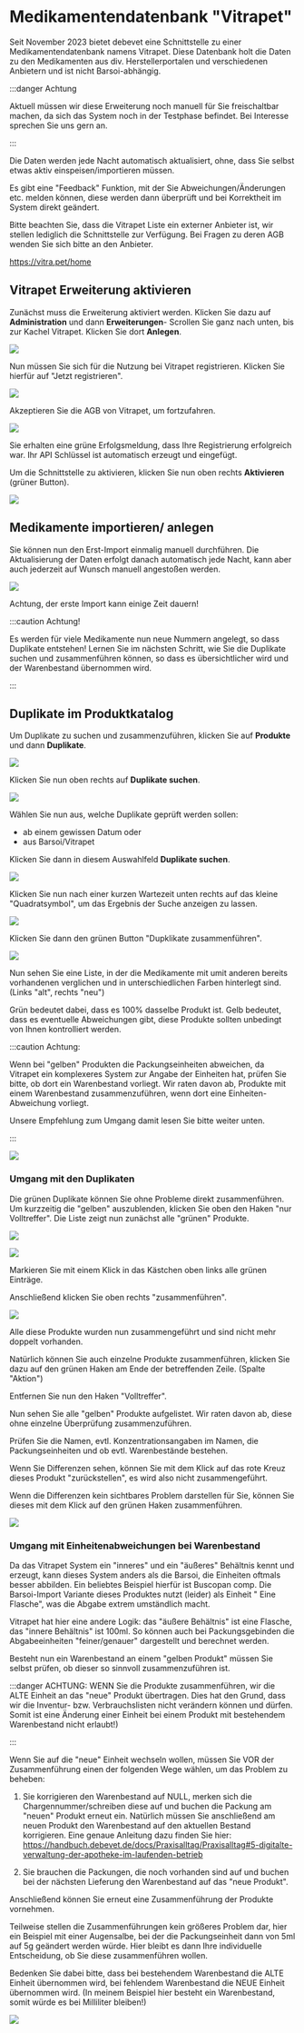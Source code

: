 # Medikamentendatenbank "Vitrapet"  

Seit November 2023 bietet debevet eine Schnittstelle zu einer Medikamentendatenbank namens Vitrapet. 
Diese Datenbank holt die Daten zu den Medikamenten aus div. Herstellerportalen und verschiedenen Anbietern und ist nicht 
Barsoi-abhängig.

:::danger Achtung  

Aktuell müssen wir diese Erweiterung noch manuell für Sie freischaltbar machen, da sich das System noch in der Testphase befindet. 
Bei Interesse sprechen Sie uns gern an.   

:::   

Die Daten werden jede Nacht automatisch aktualisiert, ohne, dass Sie selbst etwas aktiv einspeisen/importieren müssen.

Es gibt eine "Feedback" Funktion, mit der Sie Abweichungen/Änderungen etc. melden können, diese werden dann überprüft und bei 
Korrektheit im System direkt geändert. 

Bitte beachten Sie, dass die Vitrapet Liste ein externer Anbieter ist, wir stellen lediglich die Schnittstelle zur Verfügung. Bei Fragen 
zu deren AGB wenden Sie sich bitte an den Anbieter.

https://vitra.pet/home

## Vitrapet Erweiterung aktivieren  

Zunächst muss die Erweiterung aktiviert werden. Klicken Sie dazu auf **Administration** und dann **Erweiterungen**- Scrollen Sie 
ganz nach unten, bis zur Kachel Vitrapet. 
Klicken Sie dort **Anlegen**. 

![](../../static/img/Warenwirtschaft/vitrapet_anlegen.png) 

Nun müssen Sie sich für die Nutzung bei Vitrapet registrieren. Klicken Sie hierfür auf "Jetzt registrieren".   

![](../../static/img/Warenwirtschaft/vitrapet_reg.png)  

Akzeptieren Sie die AGB von Vitrapet, um fortzufahren. 

![](../../static/img/Warenwirtschaft/vitrapet_AGB.png)

Sie erhalten eine grüne Erfolgsmeldung, dass Ihre Registrierung erfolgreich war. Ihr API Schlüssel ist automatisch erzeugt und eingefügt.

Um die Schnittstelle zu aktivieren, klicken Sie nun oben rechts **Aktivieren** (grüner Button).

![](../../static/img/erweiterungen/vitrapet_aktivieren.png)

## Medikamente importieren/ anlegen 

Sie können nun den Erst-Import einmalig manuell durchführen. Die Aktualisierung der Daten erfolgt danach automatisch jede Nacht, kann
aber auch jederzeit auf Wunsch manuell angestoßen werden.   

![](../../static/img/Warenwirtschaft/erstimport.png)  

Achtung, der erste Import kann einige Zeit dauern!  

:::caution Achtung!  

Es werden für viele Medikamente nun neue Nummern angelegt, so dass Duplikate entstehen! Lernen Sie im nächsten Schritt, wie Sie die Duplikate suchen und 
zusammenführen können, so dass es übersichtlicher wird und der Warenbestand übernommen wird. 

:::  

## Duplikate im Produktkatalog  

Um Duplikate zu suchen und zusammenzuführen, klicken Sie auf **Produkte** und dann **Duplikate**.  

![](../../static/img/Warenwirtschaft/duplikate_oeffnen.png)

Klicken Sie nun oben rechts auf **Duplikate suchen**.  

![](../../static/img/Warenwirtschaft/duplikatsuche1.png)

Wählen Sie nun aus, welche Duplikate geprüft werden sollen:  

* ab einem gewissen Datum oder 
* aus Barsoi/Vitrapet  

Klicken Sie dann in diesem Auswahlfeld **Duplikate suchen**.

![](../../static/img/Warenwirtschaft/duplikatsuche2.png)

Klicken Sie nun nach einer kurzen Wartezeit unten rechts auf das kleine "Quadratsymbol", um das Ergebnis der Suche anzeigen zu lassen. 

![](../../static/img/erweiterungen/duplikate_zusammen01.png)  

Klicken Sie dann den grünen Button "Dupklikate zusammenführen".

![](../../static/img/erweiterungen/duplikate_zusammen1.png) 

Nun sehen Sie eine Liste, in der die Medikamente mit umit anderen bereits vorhandenen verglichen und in unterschiedlichen Farben hinterlegt sind.
(Links "alt", rechts "neu")

Grün bedeutet dabei, dass es 100% dasselbe Produkt ist.
Gelb bedeutet, dass es eventuelle Abweichungen gibt, diese Produkte sollten unbedingt von Ihnen kontrolliert werden. 

:::caution Achtung: 

Wenn bei "gelben" Produkten die Packungseinheiten abweichen, da Vitrapet ein komplexeres System zur Angabe der Einheiten hat, 
prüfen Sie bitte, ob dort ein Warenbestand vorliegt. Wir raten davon ab, Produkte mit einem Warenbestand zusammenzuführen, wenn dort eine Einheiten-Abweichung vorliegt. 

Unsere Empfehlung zum Umgang damit lesen Sie bitte weiter unten. 

:::    


![](../../static/img/erweiterungen/Duplikate_zusammen2.png)

### Umgang mit den Duplikaten  

Die grünen Duplikate können Sie ohne Probleme direkt zusammenführen. Um kurzzeitig die "gelben" auszublenden, klicken Sie oben 
den Haken "nur Volltreffer". Die Liste zeigt nun zunächst alle "grünen" Produkte.   

![](../../static/img/erweiterungen/duplikte_volltreffer.png)  

![](../../static/img/erweiterungen/duplikate_volltreffer2.png)
 
Markieren Sie mit einem Klick in das Kästchen oben links alle grünen Einträge.  

Anschließend klicken Sie oben rechts "zusammenführen".  

![](../../static/img/erweiterungen/zusammenfuehren1.png)

Alle diese Produkte wurden nun zusammengeführt und sind nicht mehr doppelt vorhanden.

Natürlich können Sie auch einzelne Produkte zusammenführen, klicken Sie dazu auf den grünen Haken am Ende der
betreffenden Zeile.  (Spalte "Aktion")  

Entfernen Sie nun den Haken "Volltreffer".

Nun sehen Sie alle "gelben" Produkte aufgelistet. Wir raten davon ab, diese ohne einzelne Überprüfung zusammenzuführen. 

Prüfen Sie die Namen, evtl. Konzentrationsangaben im Namen,  die Packungseinheiten und ob evtl. Warenbestände bestehen.  

Wenn Sie Differenzen sehen, können Sie mit dem Klick auf das rote Kreuz dieses Produkt "zurückstellen", es wird also nicht zusammengeführt.

Wenn die Differenzen kein sichtbares Problem darstellen für Sie, können Sie dieses mit dem Klick auf den grünen Haken zusammenführen.   

![](../../static/img/erweiterungen/gelb_zusammenfuehren.png)

### Umgang mit Einheitenabweichungen bei Warenbestand

Da das Vitrapet System ein "inneres" und ein "äußeres" Behältnis kennt und erzeugt, kann dieses System anders als die Barsoi, die Einheiten oftmals
besser abbilden. Ein beliebtes Beispiel hierfür ist Buscopan comp. 
Die Barsoi-Import Variante dieses Produktes nutzt (leider) als Einheit " Eine Flasche", was die Abgabe extrem umständlich macht. 

Vitrapet hat hier eine andere Logik: das "äußere Behältnis" ist eine Flasche, das "innere Behältnis" ist 100ml. 
So können auch bei Packungsgebinden die Abgabeeinheiten "feiner/genauer" dargestellt und berechnet werden. 

Besteht nun ein Warenbestand an einem "gelben Produkt" müssen Sie selbst prüfen, ob dieser so sinnvoll zusammenzuführen ist. 

:::danger  ACHTUNG: 
WENN Sie die Produkte zusammenführen, wir die ALTE Einheit an das "neue" Produkt übertragen. Dies hat den Grund, dass wir die Inventur- bzw.
Verbrauchslisten nicht verändern können und dürfen. Somit ist eine Änderung einer Einheit bei einem Produkt mit bestehendem Warenbestand nicht erlaubt!)  

:::   

Wenn Sie auf die "neue" Einheit wechseln wollen, müssen Sie VOR der Zusammenführung einen der folgenden Wege wählen, um das Problem zu beheben: 

1. Sie korrigieren den Warenbestand auf NULL, merken sich die Chargennummer/schreiben diese auf und buchen die Packung am "neuen" Produkt erneut ein.
Natürlich müssen Sie anschließend am neuen Produkt den Warenbestand auf den aktuellen Bestand korrigieren. Eine genaue Anleitung dazu finden Sie hier:
   https://handbuch.debevet.de/docs/Praxisalltag/Praxisalltag#5-digitalte-verwaltung-der-apotheke-im-laufenden-betrieb

2. Sie brauchen die Packungen, die noch vorhanden sind auf und buchen bei der nächsten Lieferung den Warenbestand auf das "neue Produkt".   

Anschließend können Sie erneut eine Zusammenführung der Produkte vornehmen.

Teilweise stellen die Zusammenführungen kein größeres Problem dar, hier ein Beispiel mit einer Augensalbe, bei der die Packungseinheit 
dann von 5ml auf 5g geändert werden würde. Hier bleibt es dann Ihre individuelle Entscheidung, ob Sie diese zusammenführen wollen.

Bedenken Sie dabei bitte, dass bei bestehendem Warenbestand die ALTE Einheit übernommen wird, bei fehlendem Warenbestand die NEUE Einheit
übernommen wird. (In meinem Beispiel hier besteht ein Warenbestand, somit würde es bei Milliliter bleiben!) 

![](../../static/img/erweiterungen/gelb_einheitenabweichung_ohne_probleme.png)


